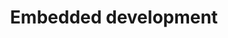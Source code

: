 ---
layout: page
title: Embedded development
hide_title: true
header: Business
description: "Our team of firmware experts can help you out if your problems are truly tough"
keywords: "technology, iot, labs, telecom, smart home, firmware, software, hardware, embedded"
group: [navigation-oem-footer]
background-image: embedded-coming-soon
kramdown:
  parse_block_html: true
permalink: oem/embedded-development/
---